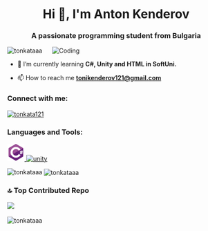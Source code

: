 <h1 align="center">Hi 👋, I'm Anton Kenderov</h1>
<h3 align="center">A passionate programming student from Bulgaria</h3>
<img align ="right" alt="Coding" width="400" src="https://i.pinimg.com/originals/e4/26/70/e426702edf874b181aced1e2fa5c6cde.gif">

<p align="left"> <img src="https://komarev.com/ghpvc/?username=tonkataaa&label=Profile%20views&color=0e75b6&style=flat" alt="tonkataaa" /> </p>

- 🌱 I’m currently learning **C#, Unity and HTML in SoftUni.**

- 📫 How to reach me **tonikenderov121@gmail.com**

<h3 align="left">Connect with me:</h3>
<p align="left">
<a href="https://instagram.com/tonkata121" target="blank"><img align="center" src="https://raw.githubusercontent.com/rahuldkjain/github-profile-readme-generator/master/src/images/icons/Social/instagram.svg" alt="tonkata121" height="30" width="40" /></a>
</p>

<h3 align="left">Languages and Tools:</h3>
<p align="left"> <a href="https://www.w3schools.com/cs/" target="_blank" rel="noreferrer"> <img src="https://raw.githubusercontent.com/devicons/devicon/master/icons/csharp/csharp-original.svg" alt="csharp" width="40" 
                                                                                             height="40"/> </a> <a href="https://unity.com/" target="_blank" rel="noreferrer"> <img src="https://www.vectorlogo.zone/logos/unity3d/unity3d-icon.svg" alt="unity" width="40" height="40"/> </a> </p>

<p><img align="left" src="https://github-readme-stats.vercel.app/api/top-langs?username=tonkataaa&show_icons=true&locale=en&layout=compact" alt="tonkataaa" /></p>

<p>&nbsp;<img align="center" src="https://github-readme-stats.vercel.app/api?username=tonkataaa&show_icons=true&locale=en" alt="tonkataaa" /></p>

### 🔝 Top Contributed Repo
![](https://github-contributor-stats.vercel.app/api?username=tonkataaa&limit=5&theme=dark&combine_all_yearly_contributions=true)

<p><img align="center" src="https://github-readme-streak-stats.herokuapp.com/?user=tonkataaa&" alt="tonkataaa" /></p>
